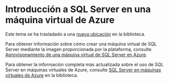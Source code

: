 <properties linkid="" urlDisplayName="" pageTitle="" metaKeywords="" description="" metaCanonical="" services="" documentationCenter="" title="Getting started with SQL Server on an Azure virtual machine" authors="selcint" solutions="" manager="clairt" editor="tyson" />

Introducción a SQL Server en una máquina virtual de Azure
=========================================================

Este tema se ha trasladado a una [nueva ubicación](http://go.microsoft.com/fwlink/?LinkId=294720) en la biblioteca.

Para obtener información sobre cómo crear una máquina virtual de SQL Server mediante la imagen proporcionada por la plataforma, consulte [Aprovisionamiento de una máquina virtual de SQL Server en Azure](http://go.microsoft.com/fwlink/p/?LinkId=248281).

Para obtener la información completa más actualizada sobre el uso de SQL Server en máquinas virtuales de Azure, consulte [SQL Server en máquinas virtuales de Azure](http://go.microsoft.com/fwlink/?LinkId=294719) en la biblioteca.

